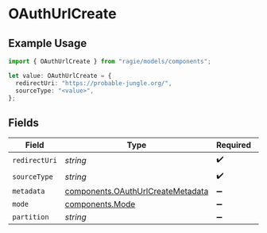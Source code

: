 # OAuthUrlCreate

## Example Usage

```typescript
import { OAuthUrlCreate } from "ragie/models/components";

let value: OAuthUrlCreate = {
  redirectUri: "https://probable-jungle.org/",
  sourceType: "<value>",
};
```

## Fields

| Field                                                                                  | Type                                                                                   | Required                                                                               | Description                                                                            |
| -------------------------------------------------------------------------------------- | -------------------------------------------------------------------------------------- | -------------------------------------------------------------------------------------- | -------------------------------------------------------------------------------------- |
| `redirectUri`                                                                          | *string*                                                                               | :heavy_check_mark:                                                                     | N/A                                                                                    |
| `sourceType`                                                                           | *string*                                                                               | :heavy_check_mark:                                                                     | N/A                                                                                    |
| `metadata`                                                                             | [components.OAuthUrlCreateMetadata](../../models/components/oauthurlcreatemetadata.md) | :heavy_minus_sign:                                                                     | N/A                                                                                    |
| `mode`                                                                                 | [components.Mode](../../models/components/mode.md)                                     | :heavy_minus_sign:                                                                     | N/A                                                                                    |
| `partition`                                                                            | *string*                                                                               | :heavy_minus_sign:                                                                     | N/A                                                                                    |
